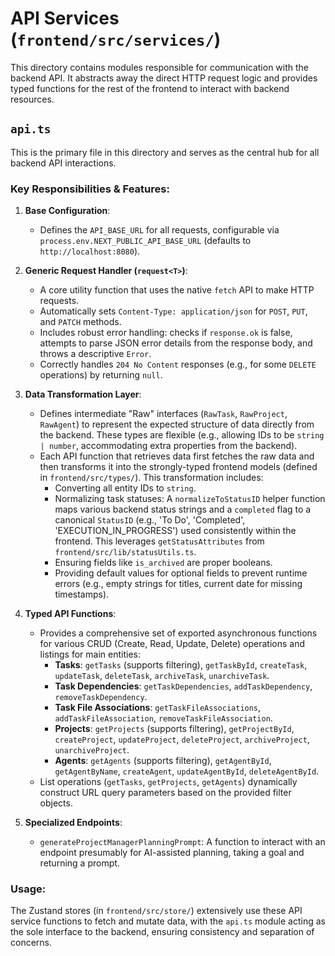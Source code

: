 # API Services (`frontend/src/services/`)

This directory contains modules responsible for communication with the backend API. It abstracts away the direct HTTP request logic and provides typed functions for the rest of the frontend to interact with backend resources.

## `api.ts`

This is the primary file in this directory and serves as the central hub for all backend API interactions.

### Key Responsibilities & Features:

1.  **Base Configuration**:

    - Defines the `API_BASE_URL` for all requests, configurable via `process.env.NEXT_PUBLIC_API_BASE_URL` (defaults to `http://localhost:8080`).

2.  **Generic Request Handler (`request<T>`)**:

    - A core utility function that uses the native `fetch` API to make HTTP requests.
    - Automatically sets `Content-Type: application/json` for `POST`, `PUT`, and `PATCH` methods.
    - Includes robust error handling: checks if `response.ok` is false, attempts to parse JSON error details from the response body, and throws a descriptive `Error`.
    - Correctly handles `204 No Content` responses (e.g., for some `DELETE` operations) by returning `null`.

3.  **Data Transformation Layer**:

    - Defines intermediate "Raw" interfaces (`RawTask`, `RawProject`, `RawAgent`) to represent the expected structure of data directly from the backend. These types are flexible (e.g., allowing IDs to be `string | number`, accommodating extra properties from the backend).
    - Each API function that retrieves data first fetches the raw data and then transforms it into the strongly-typed frontend models (defined in `frontend/src/types/`). This transformation includes:
      - Converting all entity IDs to `string`.
      - Normalizing task statuses: A `normalizeToStatusID` helper function maps various backend status strings and a `completed` flag to a canonical `StatusID` (e.g., 'To Do', 'Completed', 'EXECUTION_IN_PROGRESS') used consistently within the frontend. This leverages `getStatusAttributes` from `frontend/src/lib/statusUtils.ts`.
      - Ensuring fields like `is_archived` are proper booleans.
      - Providing default values for optional fields to prevent runtime errors (e.g., empty strings for titles, current date for missing timestamps).

4.  **Typed API Functions**:

    - Provides a comprehensive set of exported asynchronous functions for various CRUD (Create, Read, Update, Delete) operations and listings for main entities:
      - **Tasks**: `getTasks` (supports filtering), `getTaskById`, `createTask`, `updateTask`, `deleteTask`, `archiveTask`, `unarchiveTask`.
      - **Task Dependencies**: `getTaskDependencies`, `addTaskDependency`, `removeTaskDependency`.
      - **Task File Associations**: `getTaskFileAssociations`, `addTaskFileAssociation`, `removeTaskFileAssociation`.
      - **Projects**: `getProjects` (supports filtering), `getProjectById`, `createProject`, `updateProject`, `deleteProject`, `archiveProject`, `unarchiveProject`.
      - **Agents**: `getAgents` (supports filtering), `getAgentById`, `getAgentByName`, `createAgent`, `updateAgentById`, `deleteAgentById`.
    - List operations (`getTasks`, `getProjects`, `getAgents`) dynamically construct URL query parameters based on the provided filter objects.

5.  **Specialized Endpoints**:
    - `generateProjectManagerPlanningPrompt`: A function to interact with an endpoint presumably for AI-assisted planning, taking a goal and returning a prompt.

### Usage:

The Zustand stores (in `frontend/src/store/`) extensively use these API service functions to fetch and mutate data, with the `api.ts` module acting as the sole interface to the backend, ensuring consistency and separation of concerns.
